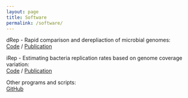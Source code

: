 ```yaml
---
layout: page
title: Software
permalink: /software/
---
```


dRep - Rapid comparison and derepliaction of microbial genomes:  
[Code](https://github.com/MrOlm/drep) / [Publication](https://www.nature.com/articles/ismej2017126)

iRep - Estimating bacteria replication rates based on genome coverage variation:  
[Code](https://github.com/christophertbrown/iRep) / [Publication](http://www.nature.com/nbt/journal/v34/n12/abs/nbt.3704.html)

Other programs and scripts:  
[GitHub](https://github.com/MrOlm)
